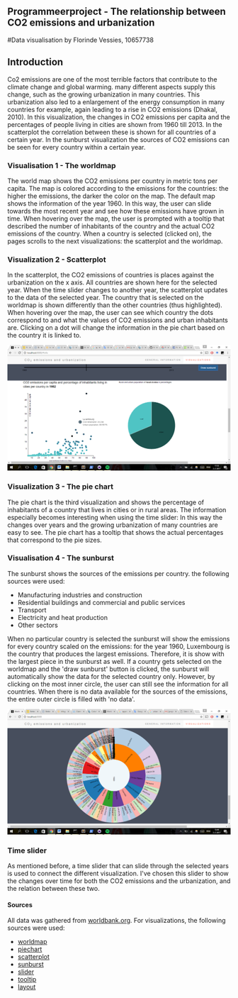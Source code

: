 ## Programmeerproject - The relationship between CO2 emissions and urbanization
#Data visualisation by Florinde Vessies, 10657738


## Introduction 
Co2 emissions are one of the most terrible factors that contribute to the climate change and global warming. many different aspects supply this change, such as the growing urbanization in many countries. This urbanization also led to a enlargement of the energy consumption in many countries for example, again leading to a rise in CO2 emissions (Dhakal, 2010). In this visualization, the changes in CO2 emissions per capita and the percentages of people living in cities are shown from 1960 till 2013. In the scatterplot the correlation between these is shown for all countries of a certain year. In the sunburst visualization the sources of CO2 emissions can be seen for every country within a certain year. 

### Visualisation 1 - The worldmap
The world map shows the CO2 emissions per country in metric tons per capita. The map is colored according to the emissions for the countries: the higher the emissions, the darker the color on the map. The default map shows the information of the year 1960. In this way, the user can slide towards the most recent year and see how these emissions have grown in time. When hovering over the map, the user is prompted with a tooltip that described the number of inhabitants of the country and the actual CO2 emissions of the country. When a country is selected (clicked on), the pages scrolls to the next visualizations: the scatterplot and the worldmap. 

### Visualization 2 - Scatterplot
In the scatterplot, the CO2 emissions of countries is places against the urbanization on the x axis. All countries are shown here for the selected year. When the time slider changes to another year, the scatterplot updates to the data of the selected year. The country that is selected on the worldmap is shown differently than the other countries (thus highlighted). When hovering over the map, the user can see which country the dots correspond to and what the values of CO2 emissions and urban inhabitants are. Clicking on a dot will change the information in the pie chart based on the country it is linked to. 

![Image world map ](/doc/scatterpie.png)

### Visualization 3 - The pie chart
The pie chart is the third visualization and shows the percentage of inhabitants of a country that lives in cities or in rural areas. The information especially becomes interesting when using the time slider: In this way the changes over years  and the growing urbanization of many countries are easy to see. The pie chart has a tooltip that shows the actual percentages that correspond to the pie sizes.


### Visualisation 4 - The sunburst
The sunburst shows the sources of the emissions per country. the following sources were used:

* Manufacturing industries and construction
* Residential buildings and commercial and public services
* Transport
* Electricity and heat production
* Other sectors

 When no particular country is selected the sunburst will show the emissions for every country scaled on the emissions: for the year 1960, Luxembourg is the country that produces the largest emissions. Therefore, it is show with the largest piece in the sunburst as well. If a country gets selected on the worldmap and the 'draw sunburst' button is clicked, the sunburst will automatically show the data for the selected country only. However, by clicking on the most inner circle, the user can still see the information for all countries. When there is no data available for the sources of the emissions, the entire outer circle is filled with 'no data'. 

![Image total](/doc/sunburst1960.png)

### Time slider
As mentioned before, a time slider that can slide through the selected years is used to connect the different visualization. I've chosen this slider to show the changes over time for both the CO2 emissions and the urbanization, and the relation between these two. 

#### Sources
All data was gathered from [worldbank.org](http://databank.worldbank.org/data/reports.aspx?source=world-development-indicators#). For visualizations, the following sources were used: 

* [worldmap](https://datamaps.github.io/ "Worldmap")
* [piechart](https://bl.ocks.org/mbostock/3887235 "Pie chart")
* [scatterplot](https://jsfiddle.net/eamonnmag/Q567s/ "Scatterplot")
* [sunburst](http://bl.ocks.org/mbostock/4348373 "Sunburst")
* [slider](http://bl.ocks.org/zanarmstrong/ddff7cd0b1220bc68a58 "Time slider")
* [tooltip]( http://bl.ocks.org/weiglemc/6185069 "Tooltip")
* [layout]( http://www.w3schools.com/bootstrap/bootstrap_templates.asp "Layout")
